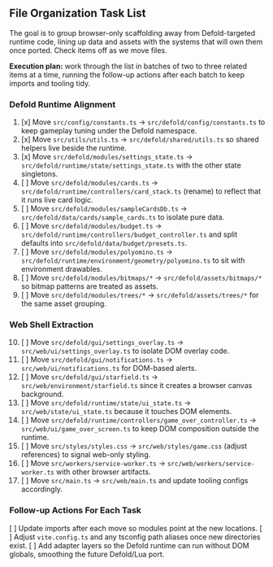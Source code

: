 ## File Organization Task List

The goal is to group browser-only scaffolding away from Defold-targeted runtime code, lining up data and assets with the systems that will own them once ported. Check items off as we move files.

**Execution plan:** work through the list in batches of two to three related items at a time, running the follow-up actions after each batch to keep imports and tooling tidy.

### Defold Runtime Alignment

1. [x] Move `src/config/constants.ts` → `src/defold/config/constants.ts` to keep gameplay tuning under the Defold namespace.
2. [x] Move `src/utils/utils.ts` → `src/defold/shared/utils.ts` so shared helpers live beside the runtime.
3. [x] Move `src/defold/modules/settings_state.ts` → `src/defold/runtime/state/settings_state.ts` with the other state singletons.
4. [ ] Move `src/defold/modules/cards.ts` → `src/defold/runtime/controllers/card_stack.ts` (rename) to reflect that it runs live card logic.
5. [ ] Move `src/defold/modules/sampleCardsDb.ts` → `src/defold/data/cards/sample_cards.ts` to isolate pure data.
6. [ ] Move `src/defold/modules/budget.ts` → `src/defold/runtime/controllers/budget_controller.ts` and split defaults into `src/defold/data/budget/presets.ts`.
7. [ ] Move `src/defold/modules/polyomino.ts` → `src/defold/runtime/environment/geometry/polyomino.ts` to sit with environment drawables.
8. [ ] Move `src/defold/modules/bitmaps/*` → `src/defold/assets/bitmaps/*` so bitmap patterns are treated as assets.
9. [ ] Move `src/defold/modules/trees/*` → `src/defold/assets/trees/*` for the same asset grouping.

### Web Shell Extraction

10. [ ] Move `src/defold/gui/settings_overlay.ts` → `src/web/ui/settings_overlay.ts` to isolate DOM overlay code.
11. [ ] Move `src/defold/gui/notifications.ts` → `src/web/ui/notifications.ts` for DOM-based alerts.
12. [ ] Move `src/defold/gui/starfield.ts` → `src/web/environment/starfield.ts` since it creates a browser canvas background.
13. [ ] Move `src/defold/runtime/state/ui_state.ts` → `src/web/state/ui_state.ts` because it touches DOM elements.
14. [ ] Move `src/defold/runtime/controllers/game_over_controller.ts` → `src/web/ui/game_over_screen.ts` to keep DOM composition outside the runtime.
15. [ ] Move `src/styles/styles.css` → `src/web/styles/game.css` (adjust references) to signal web-only styling.
16. [ ] Move `src/workers/service-worker.ts` → `src/web/workers/service-worker.ts` with other browser artifacts.
17. [ ] Move `src/main.ts` → `src/web/main.ts` and update tooling configs accordingly.

### Follow-up Actions For Each Task

[ ] Update imports after each move so modules point at the new locations.
[ ] Adjust `vite.config.ts` and any tsconfig path aliases once new directories exist.
[ ] Add adapter layers so the Defold runtime can run without DOM globals, smoothing the future Defold/Lua port.
